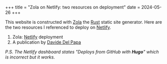 +++
title = "Zola on Netlify: two resources on deployment"
date = 2024-05-26
+++

This website is constructed with [Zola](https://www.getzola.org/) the [Rust](https://www.rust-lang.org/) static site generator. Here are the two resources I referenced to deploy on [Netlify](https://www.netlify.com/).

1. Zola: [Netlify](https://www.getzola.org/documentation/deployment/netlify/) deployment
2. A publication by [Davide Del Papa](https://dev.to/davidedelpapa/zola-tutorial-how-to-use-zola-the-rust-based-static-site-generator-for-your-next-small-project-and-deploy-it-on-netlify-375n)

_P.S. The Netlify dashboard states "Deploys from GitHub with **Hugo**" which is incorrect but it works._
